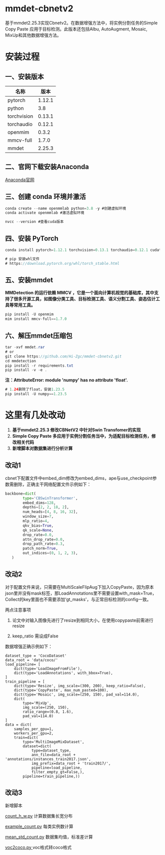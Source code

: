 # mmdet-cbnetv2
基于mmdet2.25.3实现Cbnetv2。在数据增强方法中，将实例分割任务的Simple Copy Paste 应用于目标检测。此版本还包括Albu, AutoAugment, Mosaic, MixUp和其他数据增强方法。

# 安装过程

## 一、安装版本

| 名称        | 版本   |
| ----------- | ------ |
| pytorch     | 1.12.1 |
| python      | 3.8    |
| torchvision | 0.13.1 |
| torchaudio  | 0.12.1 |
| openmim     | 0.3.2  |
| mmcv-full   | 1.7.0  |
| mmdet       | 2.25.3 |

## **二、官网下载安装Anaconda**

[Anaconda官网](https://www.anaconda.com/)

## **三、创建 conda 环境并激活**

```java
conda create --name openmmlab python=3.8 -y #创建虚拟环境
conda activate openmmlab #激活虚拟环境

nvcc --version #查看cuda版本
```

## **四、安装 PyTorch**

```java
conda install pytorch=1.12.1 torchvision=0.13.1 torchaudio=0.12.1 cudatoolkit=11.3

# pip 安装whl文件
# https://download.pytorch.org/whl/torch_stable.html
```

## **五、安装mmdet**

**MMDetection 的运行依赖 MMCV ，它是一个面向计算机视觉的基础库，其中支持了很多开源工具，如图像分类工具、目标检测工具、语义分割工具、姿态估计工具等常用工具。**

```java
pip install -U openmim
mim install mmcv-full==1.7.0
```

## **六、解压mmdet压缩包**

```java
tar -xvf mmdet.rar
# or
git clone https://github.com/Hi-Zgc/mmdet-cbnetv2.git
cd mmdetection
pip install -r requirements.txt
pip install -v -e .
```

**注：AttributeError: module 'numpy' has no attribute 'float'.**

```java
# 1.24删除了float，安装1.23.5
pip install -U numpy==1.23.5
```

# **这里有几处改动**

1. **基于mmdet2.25.3 修改CBNetV2 中针对Swin Transfomer的实现**
2. **Simple Copy Paste 多应用于实例分割任务当中，为适配目标检测任务，修改相关代码**
3. **新增脚本对数据集进行分析计算**



## 改动1

cbnet下配置文件中embed_dim修改为embed_dims，ape与use_checkpoint参数需删除，正确主干网络配置文件示例如下：

```python
backbone=dict(
        type='CBSwinTransformer',
        embed_dims=128,
        depths=[2, 2, 18, 2],
        num_heads=[4, 8, 16, 32],
        window_size=7,
        mlp_ratio=4,
        qkv_bias=True,
        qk_scale=None,
        drop_rate=0.0,
        attn_drop_rate=0.0,
        drop_path_rate=0.3,
        patch_norm=True,
        out_indices=(0, 1, 2, 3),
   )
```



## 改动2

对于配置文件来说，只需要在MultiScaleFlipAug下加入CopyPaste，因为原本json里并没有mask标签，那LoadAnnotations里不需要设置with_mask=True，Collect的key里面也不需要添加‘gt_masks'，与正常目标检测的config一致。

两点注意事项

1. 论文中对输入图像先进行了resize到相同大小，在使用copypaste前需进行resize

2.  keep_ratio 需设成False

   数据增强正确示例如下：

```
dataset_type = 'CocoDataset'
data_root = 'data/coco/'
load_pipeline= [
    dict(type='LoadImageFromFile'),
    dict(type='LoadAnnotations', with_bbox=True),
]
train_pipeline = [
    dict(type='Resize', img_scale=(300, 200), keep_ratio=False),
    dict(type='CopyPaste', max_num_pasted=100),
    dict(type='Mosaic', img_scale=(250, 150), pad_val=114.0),
    dict(
        type='MixUp',
        img_scale=(250, 150),
        ratio_range=(0.8, 1.6),
        pad_val=114.0)
]      
data = dict(
    samples_per_gpu=1,
    workers_per_gpu=2,
    train=dict(
        type='MultiImageMixDataset',
        dataset=dict(
            type=dataset_type,
            ann_file=data_root + 'annotations/instances_train2017.json',
            img_prefix=data_root + 'train2017/',
            pipeline=load_pipeline,
            filter_empty_gt=False,),
        pipeline=train_pipeline,))
```



## 改动3

新增脚本

[count_h_w.py](data/count_h_w.py)    计算数据集长宽分布

[example_count.py](data/example_count.py)  每类实例数计算

[mean_std_count.py](data/mean_std_count.py)  数据集均值，标准差计算

[voc2coco.py ](data/voc2coco.py) voc格式转coco格式


